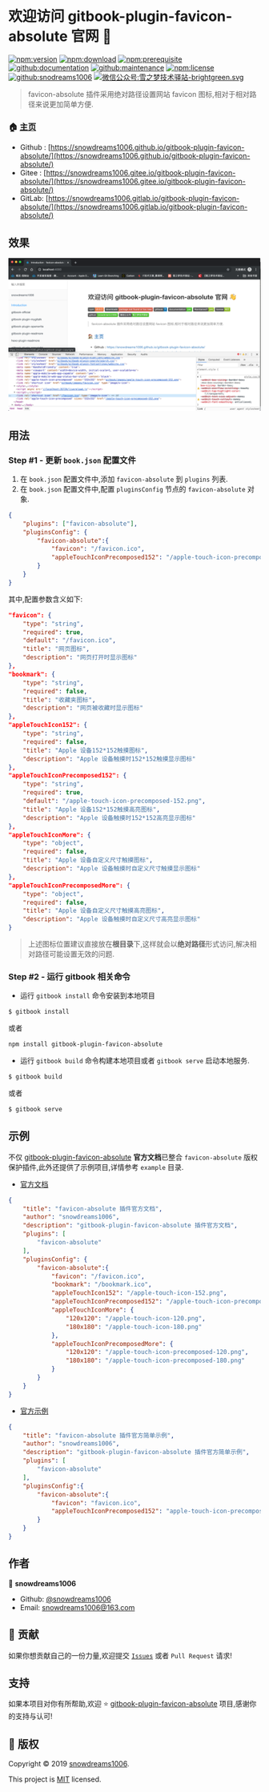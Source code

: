 # 欢迎访问 gitbook-plugin-favicon-absolute 官网 👋

[![npm:version](https://img.shields.io/npm/v/gitbook-plugin-favicon-absolute.svg)](https://www.npmjs.com/package/gitbook-plugin-favicon-absolute)
[![npm:download](https://img.shields.io/npm/dt/gitbook-plugin-favicon-absolute.svg)](https://www.npmjs.com/package/gitbook-plugin-favicon-absolute)
[![npm:prerequisite](https://img.shields.io/badge/gitbook-*-blue.svg)](https://www.npmjs.com/package/gitbook-plugin-favicon-absolute)
[![github:documentation](https://img.shields.io/badge/documentation-yes-brightgreen.svg)](https://github.com/snowdreams1006/gitbook-plugin-favicon-absolute#readme)
[![github:maintenance](https://img.shields.io/badge/Maintained%3F-yes-green.svg)](https://github.com/snowdreams1006/gitbook-plugin-favicon-absolute/graphs/commit-activity)
[![npm:license](https://img.shields.io/npm/l/gitbook-plugin-favicon-absolute.svg)](https://github.com/snowdreams1006/gitbook-plugin-favicon-absolute/blob/master/LICENSE)
[![github:snodreams1006](https://img.shields.io/badge/github-snowdreams1006-brightgreen.svg)](https://github.com/snowdreams1006)
[![微信公众号:雪之梦技术驿站-brightgreen.svg](https://img.shields.io/badge/%E5%BE%AE%E4%BF%A1%E5%85%AC%E4%BC%97%E5%8F%B7-%E9%9B%AA%E4%B9%8B%E6%A2%A6%E6%8A%80%E6%9C%AF%E9%A9%BF%E7%AB%99-brightgreen.svg)](https://snowdreams1006.github.io/snowdreams1006-wechat-public.jpeg)

> favicon-absolute 插件采用绝对路径设置网站 favicon 图标,相对于相对路径来说更加简单方便.

### 🏠 [主页](https://github.com/snowdreams1006/gitbook-plugin-favicon-absolute#readme)

- Github : [https://snowdreams1006.github.io/gitbook-plugin-favicon-absolute/](https://snowdreams1006.github.io/gitbook-plugin-favicon-absolute/)
- Gitee : [https://snowdreams1006.gitee.io/gitbook-plugin-favicon-absolute/](https://snowdreams1006.gitee.io/gitbook-plugin-favicon-absolute/)
- GitLab: [https://snowdreams1006.gitlab.io/gitbook-plugin-favicon-absolute/](https://snowdreams1006.gitlab.io/gitbook-plugin-favicon-absolute/)

## 效果

![favicon-absolute-use-preview.png](favicon-absolute-use-preview.png)

## 用法

### Step #1 - 更新 `book.json` 配置文件

1. 在 `book.json` 配置文件中,添加 `favicon-absolute` 到 `plugins` 列表.
2. 在 `book.json` 配置文件中,配置 `pluginsConfig` 节点的 `favicon-absolute` 对象.

```json
{
    "plugins": ["favicon-absolute"],
    "pluginsConfig": {
    	"favicon-absolute":{
            "favicon": "/favicon.ico",
            "appleTouchIconPrecomposed152": "/apple-touch-icon-precomposed-152.png"
        }
    }
}
```

其中,配置参数含义如下: 

```json
"favicon": {
	"type": "string",
	"required": true,
	"default": "/favicon.ico",
	"title": "网页图标",
	"description": "网页打开时显示图标"
},
"bookmark": {
	"type": "string",
	"required": false,
	"title": "收藏夹图标",
	"description": "网页被收藏时显示图标"
},
"appleTouchIcon152": {
	"type": "string",
	"required": false,
	"title": "Apple 设备152*152触摸图标",
	"description": "Apple 设备触摸时152*152触摸显示图标"
},
"appleTouchIconPrecomposed152": {
	"type": "string",
	"required": true,
	"default": "/apple-touch-icon-precomposed-152.png",
	"title": "Apple 设备152*152触摸高亮图标",
	"description": "Apple 设备触摸时152*152高亮显示图标"
},
"appleTouchIconMore": {
	"type": "object",
	"required": false,
	"title": "Apple 设备自定义尺寸触摸图标",
	"description": "Apple 设备触摸时自定义尺寸触摸显示图标"
},
"appleTouchIconPrecomposedMore": {
	"type": "object",
	"required": false,
	"title": "Apple 设备自定义尺寸触摸高亮图标",
	"description": "Apple 设备触摸时自定义尺寸高亮显示图标"
}
```

> 上述图标位置建议直接放在**根目录**下,这样就会以**绝对路径**形式访问,解决相对路径可能设置无效的问题.

### Step #2 - 运行 gitbook 相关命令

- 运行 `gitbook install` 命令安装到本地项目

```bash
$ gitbook install
```

或者

```bash
npm install gitbook-plugin-favicon-absolute
```

- 运行 `gitbook build` 命令构建本地项目或者 `gitbook serve` 启动本地服务.

```bash
$ gitbook build
```

或者

```bash
$ gitbook serve
```

## 示例

不仅 [gitbook-plugin-favicon-absolute](https://github.com/snowdreams1006/gitbook-plugin-favicon-absolute) **官方文档**已整合 `favicon-absolute` 版权保护插件,此外还提供了示例项目,详情参考 `example` 目录.

- [官方文档](https://github.com/snowdreams1006/gitbook-plugin-favicon-absolute/tree/master/docs)

```json
{
    "title": "favicon-absolute 插件官方文档",
    "author": "snowdreams1006",
    "description": "gitbook-plugin-favicon-absolute 插件官方文档",
    "plugins": [
        "favicon-absolute"
    ],
    "pluginsConfig": {
    	"favicon-absolute":{
            "favicon": "/favicon.ico",
            "bookmark": "/bookmark.ico",
            "appleTouchIcon152": "/apple-touch-icon-152.png",
            "appleTouchIconPrecomposed152": "/apple-touch-icon-precomposed-152.png",
            "appleTouchIconMore": {
                "120x120": "/apple-touch-icon-120.png",
                "180x180": "/apple-touch-icon-180.png"
            },
            "appleTouchIconPrecomposedMore": {
                "120x120": "/apple-touch-icon-precomposed-120.png",
                "180x180": "/apple-touch-icon-precomposed-180.png"
            }
        }
    }
}
```

- [官方示例](https://github.com/snowdreams1006/gitbook-plugin-favicon-absolute/tree/master/example)


```json
{
    "title": "favicon-absolute 插件官方简单示例",
    "author": "snowdreams1006",
    "description": "gitbook-plugin-favicon-absolute 插件官方简单示例",
    "plugins": [
        "favicon-absolute"
    ],
    "pluginsConfig":{
        "favicon-absolute":{
            "favicon": "favicon.ico",
            "appleTouchIconPrecomposed152": "apple-touch-icon-precomposed-152.png"
        }
    }
}
```

## 作者

👤 **snowdreams1006**

- Github: [@snowdreams1006](https://github.com/snowdreams1006)
- Email: [snowdreams1006@163.com](mailto:snowdreams1006@163.com)

## 🤝 贡献

如果你想贡献自己的一份力量,欢迎提交 [`Issues`](https://github.com/snowdreams1006/gitbook-plugin-favicon-absolute/issues) 或者 `Pull Request` 请求!

## 支持

如果本项目对你有所帮助,欢迎 ⭐️ [gitbook-plugin-favicon-absolute](https://github.com/snowdreams1006/gitbook-plugin-favicon-absolute) 项目,感谢你的支持与认可!

## 📝 版权

Copyright © 2019 [snowdreams1006](https://github.com/snowdreams1006).

This project is [MIT](https://github.com/snowdreams1006/gitbook-plugin-favicon-absolute/blob/master/LICENSE) licensed.